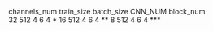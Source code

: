 channels_num   train_size batch_size  CNN_NUM block_num   
32             512          4           6       4           *
16             512          4           6       4           **
8              512          4           6       4           ***









